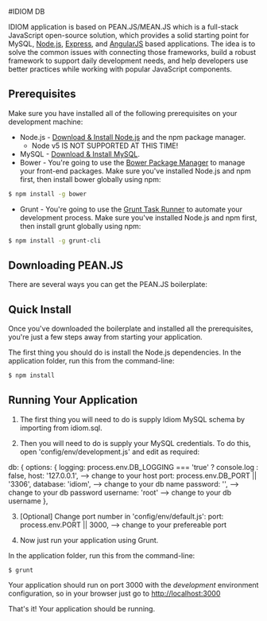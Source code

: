 #IDIOM DB

IDIOM application is based on PEAN.JS/MEAN.JS which is a full-stack JavaScript open-source solution, which provides a solid starting point for MySQL, [Node.js](http://www.nodejs.org/), [Express](http://expressjs.com/), and [AngularJS](http://angularjs.org/) based applications. The idea is to solve the common issues with connecting those frameworks, build a robust framework to support daily development needs, and help developers use better practices while working with popular JavaScript components.


## Prerequisites
Make sure you have installed all of the following prerequisites on your development machine:
* Node.js - [Download & Install Node.js](https://nodejs.org/en/download/) and the npm package manager.
  * Node v5 IS NOT SUPPORTED AT THIS TIME! 
* MySQL - [Download & Install MySQL](https://www.mysql.com).
* Bower - You're going to use the [Bower Package Manager](http://bower.io/) to manage your front-end packages. Make sure you've installed Node.js and npm first, then install bower globally using npm:

```bash
$ npm install -g bower
```

* Grunt - You're going to use the [Grunt Task Runner](http://gruntjs.com/) to automate your development process. Make sure you've installed Node.js and npm first, then install grunt globally using npm:

```bash
$ npm install -g grunt-cli
```


## Downloading PEAN.JS
There are several ways you can get the PEAN.JS boilerplate:


## Quick Install
Once you've downloaded the boilerplate and installed all the prerequisites, you're just a few steps away from starting your application.

The first thing you should do is install the Node.js dependencies. In the application folder, run this from the command-line:

```bash
$ npm install
```



## Running Your Application
1. The first thing you will need to do is supply Idiom MySQL schema by importing from idiom.sql.

2. Then you will need to do is supply your MySQL credentials. To do this, open 'config/env/development.js' and edit as required:

  db: {
    options: {
      logging: process.env.DB_LOGGING === 'true' ? console.log : false,
      host: '127.0.0.1',                   --> change to your host
      port: process.env.DB_PORT || '3306',
      database: 'idiom',                   --> change to your db name
      password: '',                        --> change to your db password
      username: 'root'                     --> change to your db username
    },

3. [Optional] Change port number in 'config/env/default.js':
  port: process.env.PORT || 3000,          --> change to your prefereable port

4. Now just run your application using Grunt. 

In the application folder, run this from the command-line:

```
$ grunt
```

Your application should run on port 3000 with the *development* environment configuration, so in your browser just go to [http://localhost:3000](http://localhost:3000)

That's it! Your application should be running.

